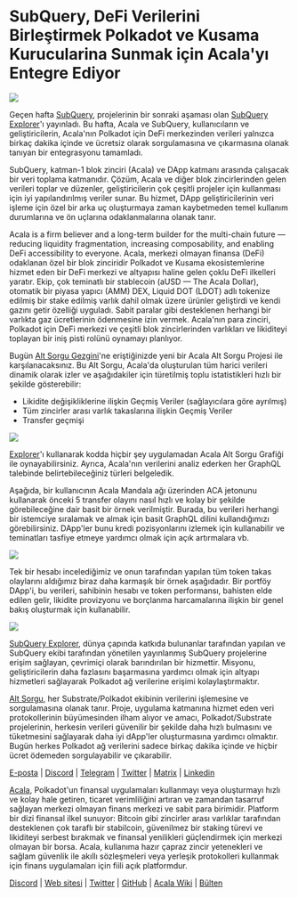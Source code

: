 # SubQuery, DeFi Verilerini Birleştirmek Polkadot ve Kusama Kurucularina Sunmak için Acala'yı Entegre Ediyor

![](https://miro.medium.com/max/1400/1*cg4kJs0WEcyPP73EAtHomA.png)

Geçen hafta [SubQuery](https://www.subquery.network/), projelerinin bir sonraki aşaması olan [SubQuery Explorer](https://explorer.subquery.network/)'ı yayınladı. Bu hafta, Acala ve SubQuery, kullanıcıların ve geliştiricilerin, Acala'nın Polkadot için DeFi merkezinden verileri yalnızca birkaç dakika içinde ve ücretsiz olarak sorgulamasına ve çıkarmasına olanak tanıyan bir entegrasyonu tamamladı.

SubQuery, katman-1 blok zinciri (Acala) ve DApp katmanı arasında çalışacak bir veri toplama katmanıdır. Çözüm, Acala ve diğer blok zincirlerinden gelen verileri toplar ve düzenler, geliştiricilerin çok çeşitli projeler için kullanması için iyi yapılandırılmış veriler sunar. Bu hizmet, DApp geliştiricilerinin veri işleme için özel bir arka uç oluşturmaya zaman kaybetmeden temel kullanım durumlarına ve ön uçlarına odaklanmalarına olanak tanır.

Acala is a firm believer and a long-term builder for the multi-chain future — reducing liquidity fragmentation, increasing composability, and enabling DeFi accessibility to everyone. Acala, merkezi olmayan finansa (DeFi) odaklanan özel bir blok zinciridir Polkadot ve Kusama ekosistemlerine hizmet eden bir DeFi merkezi ve altyapısı haline gelen çoklu DeFi ilkelleri yaratır. Ekip, çok teminatlı bir stablecoin (aUSD — The Acala Dollar), otomatik bir piyasa yapıcı (AMM) DEX, Liquid DOT (LDOT) adlı tokenize edilmiş bir stake edilmiş varlık dahil olmak üzere ürünler geliştirdi ve kendi gazını getir özelliği uyguladı. Sabit paralar gibi desteklenen herhangi bir varlıkta gaz ücretlerinin ödenmesine izin vermek. Acala'nın para zinciri, Polkadot için DeFi merkezi ve çeşitli blok zincirlerinden varlıkları ve likiditeyi toplayan bir iniş pisti rolünü oynamayı planlıyor.

Bugün [Alt Sorgu Gezgini](https://explorer.subquery.network/)'ne eriştiğinizde yeni bir Acala Alt Sorgu Projesi ile karşılanacaksınız. Bu Alt Sorgu, Acala'da oluşturulan tüm harici verileri dinamik olarak izler ve aşağıdakiler için türetilmiş toplu istatistikleri hızlı bir şekilde gösterebilir:

-   Likidite değişikliklerine ilişkin Geçmiş Veriler (sağlayıcılara göre ayrılmış)
-   Tüm zincirler arası varlık takaslarına ilişkin Geçmiş Veriler
-   Transfer geçmişi

![](https://miro.medium.com/max/1400/0*sXPljA1RE754fuDQ)

[Explorer](https://explorer.subquery.network/)'ı kullanarak kodda hiçbir şey uygulamadan Acala Alt Sorgu Grafiği ile oynayabilirsiniz. Ayrıca, Acala'nın verilerini analiz ederken her GraphQL talebinde belirtebileceğiniz türleri belgeledik.

Aşağıda, bir kullanıcının Acala Mandala ağı üzerinden ACA jetonunu kullanarak önceki 5 transfer olayını nasıl hızlı ve kolay bir şekilde görebileceğine dair basit bir örnek verilmiştir. Burada, bu verileri herhangi bir istemciye sıralamak ve almak için basit GraphQL dilini kullandığımızı görebilirsiniz. DApp'ler bunu kredi pozisyonlarını izlemek için kullanabilir ve teminatları tasfiye etmeye yardımcı olmak için açık artırmalara vb.

![](https://miro.medium.com/max/1400/0*zlxPf2tz8DVX95kY)

Tek bir hesabı incelediğimiz ve onun tarafından yapılan tüm token takas olaylarını aldığımız biraz daha karmaşık bir örnek aşağıdadır. Bir portföy DApp'i, bu verileri, sahibinin hesabı ve token performansı, bahisten elde edilen gelir, likidite provizyonu ve borçlanma harcamalarına ilişkin bir genel bakış oluşturmak için kullanabilir.

![](https://miro.medium.com/max/1400/0*hdTbn41vDvIYuv3_)

[SubQuery Explorer](https://explorer.subquery.network/), dünya çapında katkıda bulunanlar tarafından yapılan ve SubQuery ekibi tarafından yönetilen yayınlanmış SubQuery projelerine erişim sağlayan, çevrimiçi olarak barındırılan bir hizmettir. Misyonu, geliştiricilerin daha fazlasını başarmasına yardımcı olmak için altyapı hizmetleri sağlayarak Polkadot ağ verilerine erişimi kolaylaştırmaktır.

[Alt Sorgu](https://www.subquery.network/), her Substrate/Polkadot ekibinin verilerini işlemesine ve sorgulamasına olanak tanır. Proje, uygulama katmanına hizmet eden veri protokollerinin büyümesinden ilham alıyor ve amacı, Polkadot/Substrate projelerinin, herkesin verileri güvenilir bir şekilde daha hızlı bulmasını ve tüketmesini sağlayarak daha iyi dApp'ler oluşturmasına yardımcı olmaktır. Bugün herkes Polkadot ağ verilerini sadece birkaç dakika içinde ve hiçbir ücret ödemeden sorgulayabilir ve çıkarabilir.

[E-posta](mailto:hello@subquery.network) | [Discord](https://discord.com/invite/78zg8aBSMG) | [Telegram](https://t.me/subquerynetwork) | [Twitter](https://twitter.com/subquerynetwork) | [Matrix](https://matrix.to/#/#subquery:matrix.org) | [Linkedin](https://www.linkedin.com/company/subquery)

[Acala](http://acala.network/), Polkadot'un finansal uygulamaları kullanmayı veya oluşturmayı hızlı ve kolay hale getiren, ticaret verimliliğini artıran ve zamandan tasarruf sağlayan merkezi olmayan finans merkezi ve sabit para birimidir. Platform bir dizi finansal ilkel sunuyor: Bitcoin gibi zincirler arası varlıklar tarafından desteklenen çok taraflı bir stabilcoin, güvenilmez bir staking türevi ve likiditeyi serbest bırakmak ve finansal yenilikleri güçlendirmek için merkezi olmayan bir borsa. Acala, kullanıma hazır çapraz zincir yetenekleri ve sağlam güvenlik ile akıllı sözleşmeleri veya yerleşik protokolleri kullanmak için finans uygulamaları için fiili açık platformdur.

[Discord](https://discord.gg/vdbFVCH) | [Web sitesi](https://acala.network/) | [Twitter](https://twitter.com/AcalaNetwork) | [GitHub](https://github.com/AcalaNetwork/Acala) | [Acala Wiki](https://github.com/AcalaNetwork/Acala/wiki) | [Bülten](https://share.hsforms.com/1X9RxkXk-R62I0VNbATaDXw4h8qc)